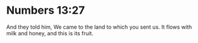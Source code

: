 # Numbers 13:27

And they told him, We came to the land to which you sent us. It flows with milk and honey, and this is its fruit.
